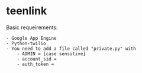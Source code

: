 teenlink
========
Basic requeirements:

	- Google App Engine
	- Python-twilio
	- You need to add a file called "private.py" with
		- ADMIN = [case sensitive]
		- account_sid = 
		- auth_token = 
		
